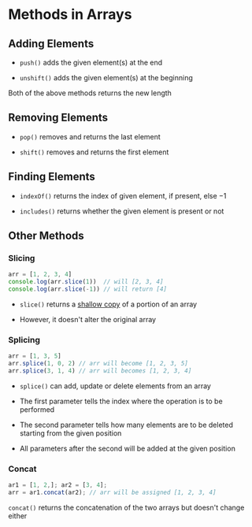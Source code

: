 # Methods in Arrays

## Adding Elements

- `push()` adds the given element(s) at the end

- `unshift()` adds the given element(s) at the beginning

Both of the above methods returns the new length

## Removing Elements

- `pop()` removes and returns the last element

- `shift()` removes and returns the first element

## Finding Elements

- `indexOf()` returns the index of given element, if present, else $-1$

- `includes()` returns whether the given element is present or not

## Other Methods

### Slicing

```js
arr = [1, 2, 3, 4]
console.log(arr.slice(1))  // will [2, 3, 4]
console.log(arr.slice(-1)) // will return [4]
```

- `slice()` returns a [shallow copy](https://developer.mozilla.org/en-US/docs/Glossary/Shallow_copy)
of a portion of an array

- However, it doesn't alter the original array

### Splicing

```js
arr = [1, 3, 5]
arr.splice(1, 0, 2) // arr will become [1, 2, 3, 5]
arr.splice(3, 1, 4) // arr will becomes [1, 2, 3, 4]
```

- `splice()` can add, update or delete elements from an array

- The first parameter tells the index where the operation is to be performed

- The second parameter tells how many elements are to be deleted starting from
the given position

- All parameters after the second will be added at the given position

### Concat

```js
ar1 = [1, 2,]; ar2 = [3, 4];
arr = ar1.concat(ar2); // arr will be assigned [1, 2, 3, 4]
```

`concat()` returns the concatenation of the two arrays but doesn't change either
